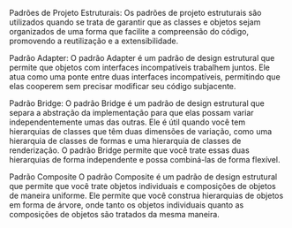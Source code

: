 Padrões de Projeto Estruturais:
    Os padrões de projeto estruturais são utilizados quando se trata de garantir que as classes e objetos sejam organizados de uma forma que facilite a compreensão do código, promovendo a reutilização e a extensibilidade.

Padrão Adapter:
    O padrão Adapter é um padrão de design estrutural que permite que objetos com interfaces incompatíveis trabalhem juntos. Ele atua como uma ponte entre duas interfaces incompatíveis, permitindo que elas cooperem sem precisar modificar seu código subjacente.

Padrão Bridge:
    O padrão Bridge é um padrão de design estrutural que separa a abstração da implementação para que elas possam variar independentemente umas das outras. Ele é útil quando você tem hierarquias de classes que têm duas dimensões de variação, como uma hierarquia de classes de formas e uma hierarquia de classes de renderização. O padrão Bridge permite que você trate essas duas hierarquias de forma independente e possa combiná-las de forma flexível.

Padrão Composite
    O padrão Composite é um padrão de design estrutural que permite que você trate objetos individuais e composições de objetos de maneira uniforme. Ele permite que você construa hierarquias de objetos em forma de árvore, onde tanto os objetos individuais quanto as composições de objetos são tratados da mesma maneira.